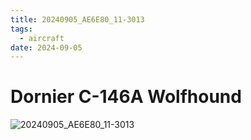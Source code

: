 ```yaml
---
title: 20240905_AE6E80_11-3013
tags:
  - aircraft
date: 2024-09-05
---
```


# Dornier C-146A Wolfhound

![20240905_AE6E80_11-3013](/aircraft/20240905_AE6E80_11-3013.jpg)
